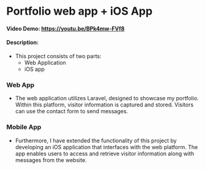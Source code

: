 # Portfolio web app + iOS App
#### Video Demo: https://youtu.be/BPk4mw-FVf8
#### Description:
- This project consists of two parts:
    - Web Application
    - iOS app
### Web App
- The web application utilizes Laravel, designed to showcase my portfolio. Within this platform,  visitor information is captured and stored. Visitors can use the contact form to send messages.


### Mobile App
- Furthermore, I have extended the functionality of this project by developing an iOS application that interfaces with the web platform. The app enables users to access and retrieve visitor information along with messages from the website.

